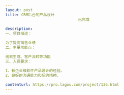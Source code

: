 ```yaml
---                
layout: post       
title: CRM后台的产品设计
                                已完成
           
description: 
一、项目描述：

为了提高销售业绩
二、主要功能点：

线索生成、客户流转等功能
三、人员要求：

1、有企业级软件产品设计的经验。
2、良好的沟通能力和契约精神。
     
contenturl: https://pro.lagou.com/project/136.html      
---                 
```

